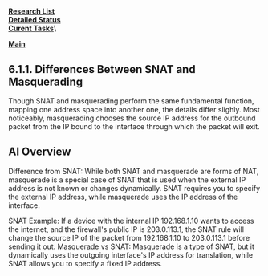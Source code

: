 # **[](http://linux-ip.net/html/snat-intro.html)**

**[Research List](../../../../../research_list.md)**\
**[Detailed Status](../../../../../../a_status/detailed_status.md)**\
**[Curent Tasks](../../../../../../a_status/current_tasks.md)**\

**[Main](../../../../../../README.md)**

## 6.1.1. Differences Between SNAT and Masquerading

Though SNAT and masquerading perform the same fundamental function, mapping one address space into another one, the details differ slighly. Most noticeably, masquerading chooses the source IP address for the outbound packet from the IP bound to the interface through which the packet will exit.

## AI Overview

Difference from SNAT:
While both SNAT and masquerade are forms of NAT, masquerade is a special case of SNAT that is used when the external IP address is not known or changes dynamically. SNAT requires you to specify the external IP address, while masquerade uses the IP address of the interface.

SNAT Example:
If a device with the internal IP 192.168.1.10 wants to access the internet, and the firewall's public IP is 203.0.113.1, the SNAT rule will change the source IP of the packet from 192.168.1.10 to 203.0.113.1 before sending it out.
Masquerade vs SNAT:
Masquerade is a type of SNAT, but it dynamically uses the outgoing interface's IP address for translation, while SNAT allows you to specify a fixed IP address.
